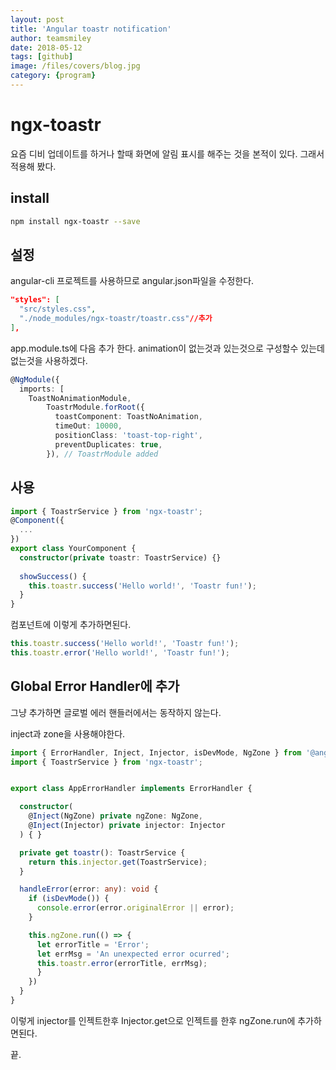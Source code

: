 ```yaml
---
layout: post
title: 'Angular toastr notification' 
author: teamsmiley 
date: 2018-05-12
tags: [github]
image: /files/covers/blog.jpg
category: {program}
---
```


# ngx-toastr

요즘 디비 업데이트를 하거나 할때 화면에 알림 표시를 해주는 것을 본적이 있다. 
그래서 적용해 봤다. 

## install 

```bash
npm install ngx-toastr --save
```

## 설정 
angular-cli 프로젝트를 사용하므로 angular.json파일을 수정한다. 

```json
"styles": [
  "src/styles.css",
  "./node_modules/ngx-toastr/toastr.css"//추가 
],
```

app.module.ts에 다음 추가 한다. animation이 없는것과 있는것으로 구성할수 있는데 없는것을 사용하겠다. 

```ts
@NgModule({
  imports: [
    ToastNoAnimationModule,
        ToastrModule.forRoot({
          toastComponent: ToastNoAnimation,
          timeOut: 10000,
          positionClass: 'toast-top-right',
          preventDuplicates: true,
        }), // ToastrModule added
```

## 사용

```ts
import { ToastrService } from 'ngx-toastr';
@Component({
  ...
})
export class YourComponent {
  constructor(private toastr: ToastrService) {}
 
  showSuccess() {
    this.toastr.success('Hello world!', 'Toastr fun!');
  }
}
```
컴포넌트에 이렇게 추가하면된다. 

```ts
this.toastr.success('Hello world!', 'Toastr fun!');
this.toastr.error('Hello world!', 'Toastr fun!');
```

## Global Error Handler에 추가 

그냥 추가하면 글로벌 에러 핸들러에서는 동작하지 않는다. 

inject과 zone을 사용해야한다. 

```ts
import { ErrorHandler, Inject, Injector, isDevMode, NgZone } from '@angular/core';
import { ToastrService } from 'ngx-toastr';


export class AppErrorHandler implements ErrorHandler {

  constructor(
    @Inject(NgZone) private ngZone: NgZone,
    @Inject(Injector) private injector: Injector
  ) { }

  private get toastr(): ToastrService {
    return this.injector.get(ToastrService);
  }

  handleError(error: any): void {
    if (isDevMode()) {
      console.error(error.originalError || error);
    } 

    this.ngZone.run(() => {
      let errorTitle = 'Error';
      let errMsg = 'An unexpected error ocurred';
      this.toastr.error(errorTitle, errMsg);
      }
    })
  }
}
```

이렇게 injector를 인젝트한후 Injector.get으로 인젝트를 한후 ngZone.run에 추가하면된다. 

끝.




